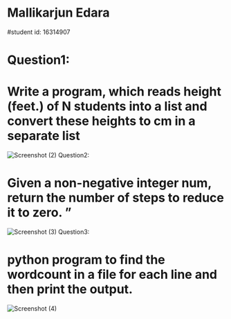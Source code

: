 # Mallikarjun Edara
#student id: 16314907
# Question1:
# Write a program, which reads height (feet.) of N students into a list and convert these heights to cm in a separate list
![Screenshot (2)](https://user-images.githubusercontent.com/63585043/107132126-ee2ecd00-68a1-11eb-9762-6d913e1b67e2.png)
Question2:
# Given a non-negative integer num, return the number of steps to reduce it to zero. ”
![Screenshot (3)](https://user-images.githubusercontent.com/63585043/107132127-ee2ecd00-68a1-11eb-8623-6c2a528c4213.png)
Question3:
# python program to find the wordcount in a file for each line and then print the output.
![Screenshot (4)](https://user-images.githubusercontent.com/63585043/107132128-eec76380-68a1-11eb-9af8-3bb604f9c847.png)

